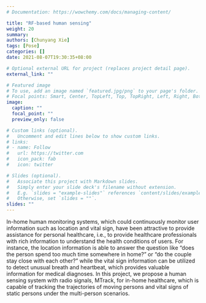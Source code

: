 ```yaml
---
# Documentation: https://wowchemy.com/docs/managing-content/

title: "RF-based human sensing"
weight: 20
summary: 
authors: [Chunyang Xie]
tags: [Pose]
categories: []
date: 2021-08-07T19:30:35+08:00

# Optional external URL for project (replaces project detail page).
external_link: ""

# Featured image
# To use, add an image named `featured.jpg/png` to your page's folder.
# Focal points: Smart, Center, TopLeft, Top, TopRight, Left, Right, BottomLeft, Bottom, BottomRight.
image: 
  caption: ""
  focal_point: ""
  preview_only: false

# Custom links (optional).
#   Uncomment and edit lines below to show custom links.
# links:
# - name: Follow
#   url: https://twitter.com
#   icon_pack: fab
#   icon: twitter

# Slides (optional).
#   Associate this project with Markdown slides.
#   Simply enter your slide deck's filename without extension.
#   E.g. `slides = "example-slides"` references `content/slides/example-slides.md`.
#   Otherwise, set `slides = ""`.
slides: ""
---
```


In-home human monitoring systems, which could continuously monitor user information such as location and vital sign, have been attractive to provide assistance for personal healthcare, i.e., to provide healthcare professionals with rich information to understand the health conditions of users. For instance, the location information is able to answer the question like “does the person spend too much time somewhere in home?” or “do the couple stay close with each other?” while the vital sign information can be utilized to detect unusual breath and heartbeat, which provides valuable information for medical diagnoses. In this project, we propose a human sensing system with radio signals, MTrack, for in-home healthcare, which is capable of tracking the trajectories of moving persons and vital signs of static persons under the multi-person scenarios.
